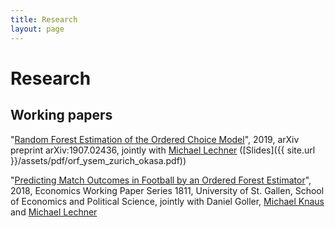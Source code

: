 ```yaml
---
title: Research
layout: page
---
```


# Research

## Working papers

"[Random Forest Estimation of the Ordered Choice Model](https://arxiv.org/abs/1907.02436)", 2019, arXiv preprint arXiv:1907.02436, jointly with [Michael Lechner](https://www.michael-lechner.eu/) ([Slides]({{ site.url }}/assets/pdf/orf_ysem_zurich_okasa.pdf))


"[Predicting Match Outcomes in Football by an Ordered Forest Estimator](http://ux-tauri.unisg.ch/RePEc/usg/econwp/EWP-1811.pdf)", 2018,  Economics Working Paper Series 1811, University of St. Gallen, School of Economics and Political Science, jointly with Daniel Goller, [Michael Knaus](https://mcknaus.github.io/) and [Michael Lechner](https://www.michael-lechner.eu/)


